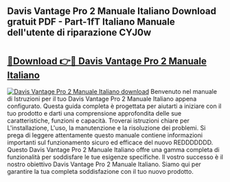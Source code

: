 ## Davis Vantage Pro 2 Manuale Italiano Download gratuit PDF - Part-1fT Italiano Manuale dell'utente di riparazione CYJ0w

# <h2><a href="http://dfcupm.blite.top/?on=Davis+Vantage+Pro+2+Manuale+Italiano">🔗Download 👉🔴 Davis Vantage Pro 2 Manuale Italiano</a></h2>

[![Davis Vantage Pro 2 Manuale Italiano download](https://i.imgur.com/lujVjoI.png)](http://dfcupm.blite.top/?on=Davis+Vantage+Pro+2+Manuale+Italiano)
Benvenuto nel manuale di Istruzioni per il tuo Davis Vantage Pro 2 Manuale Italiano appena configurato. Questa guida completa è progettata per aiutarti a iniziare con il tuo prodotto e darti una comprensione approfondita delle sue caratteristiche, funzioni e capacità. Troverai istruzioni chiare per L'installazione, L'uso, la manutenzione e la risoluzione dei problemi. Si prega di leggere attentamente questo manuale contiene informazioni importanti sul funzionamento sicuro ed efficace del nuovo REDDDDDDD. Questo Davis Vantage Pro 2 Manuale Italiano offre una gamma completa di funzionalità per soddisfare le tue esigenze specifiche. Il vostro successo è il nostro obiettivo Davis Vantage Pro 2 Manuale Italiano. Siamo qui per garantire la tua completa soddisfazione con il tuo nuovo prodotto.
